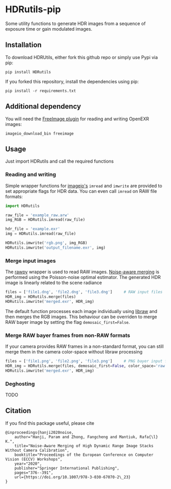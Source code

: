 # HDRutils-pip

Some utility functions to generate HDR images from a sequence of exposure time or gain modulated images.

## Installation
To download HDRUtils, either fork this github repo or simply use Pypi via pip:

    pip install HDRutils

If you forked this repository, install the dependencies using pip:
    
    pip install -r requirements.txt

## Additional dependency
You will need the [FreeImage plugin](https://imageio.readthedocs.io/en/stable/format_exr-fi.html) for reading and writing OpenEXR images:

    imageio_download_bin freeimage

## Usage
Just import HDRutils and call the required functions

### Reading and writing
Simple wrapper functions for [imageio's](https://imageio.github.io/) `imread` and `imwrite` are provided to set appropriate flags for HDR data. You can even call `imread` on RAW file formats:

```python
import HDRutils

raw_file = 'example_raw.arw'
img_RGB = HDRutils.imread(raw_file)

hdr_file = 'example.exr'
img = HDRutils.imread(raw_file)

HDRutils.imwrite('rgb.png', img_RGB)
HDRutils.imwrite('output_filename.exr', img)
```

### Merge input images
The [rawpy](https://github.com/letmaik/rawpy) wrapper is used to read RAW images. [Noise-aware merging](https://www.cl.cam.ac.uk/research/rainbow/projects/noise_aware_merging/) is performed using the Poisson-noise optimal estimator. The generated HDR image is linearly related to the scene radiance

```python
files = ['file1.dng', 'file2.dng', 'file3.dng']		# RAW input files
HDR_img = HDRutils.merge(files)
HDRutils.imwrite('merged.exr', HDR_img)
```

The default function processes each image individually using [libraw](https://www.libraw.org/) and then merges the RGB images. This behaviour can be overriden to merge RAW bayer image by setting the flag `demosaic_first=False`.

### Merge RAW bayer frames from non-RAW formats
If your camera provides RAW frames in a non-standard format, you can still merge them in the camera color-space without libraw processing

```python
files = ['file1.png', 'file2.png', 'file3.png']     # PNG bayer input files
HDR_img = HDRutils.merge(files, demosaic_first=False, color_space='raw')
HDRutils.imwrite('merged.exr', HDR_img)
```

### Deghosting
TODO

## Citation
If you find this package useful, please cite

    @inproceedings{hanji2020noise,
        author="Hanji, Param and Zhong, Fangcheng and Mantiuk, Rafa{\l} K.",
        title="Noise-Aware Merging of High Dynamic Range Image Stacks Without Camera Calibration",
        booktitle="Proceedings of the European Conference on Computer Vision (ECCV) Workshops",
        year="2020",
        publisher="Springer International Publishing",
        pages="376--391",
        url={https://doi.org/10.1007/978-3-030-67070-2\_23}
    }
